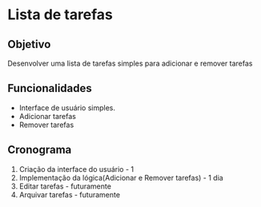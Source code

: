 # Lista de tarefas

## Objetivo
Desenvolver uma lista de tarefas simples para adicionar e remover tarefas

## Funcionalidades
- Interface de usuário simples.
- Adicionar tarefas
- Remover tarefas

## Cronograma
1. Criação da interface do usuário - 1 
2. Implementação da lógica(Adicionar e Remover tarefas) - 1 dia
3. Editar tarefas - futuramente
3. Arquivar tarefas - futuramente